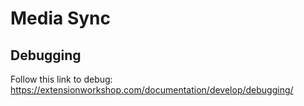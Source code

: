 # Media Sync

## Debugging

Follow this link to debug: https://extensionworkshop.com/documentation/develop/debugging/
